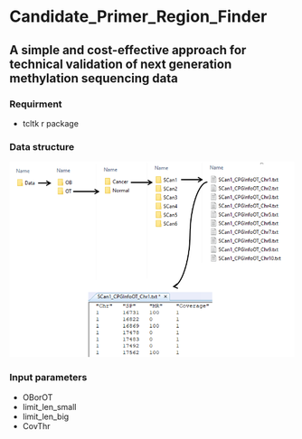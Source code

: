 # Candidate_Primer_Region_Finder
## A simple and cost-effective approach for technical validation of next generation methylation sequencing data

### Requirment
  * tcltk r package

### Data structure

![Data structure](Data_Structure.png)

### Input parameters
 * OBorOT
 * limit_len_small
 * limit_len_big
 * CovThr
